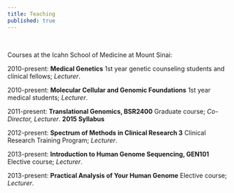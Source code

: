 ```yaml
---
title: Teaching
published: true
---
```


<br>

Courses at the Icahn School of Medicine at Mount Sinai:

2010-present: **Medical Genetics** 
1st year genetic counseling students and clinical fellows; _Lecturer_.

2010-present: **Molecular Cellular and Genomic Foundations** 
1st year medical students; _Lecturer_.

2011-present: **Translational Genomics, BSR2400**
Graduate course; _Co-Director, Lecturer_. **2015 Syllabus**

2012-present: **Spectrum of Methods in Clinical Research 3**
Clinical Research Training Program; _Lecturer_.

2013-present: **Introduction to Human Genome Sequencing, GEN101**
Elective course; _Lecturer_.

2013-present: **Practical Analysis of Your Human Genome**
Elective course; _Lecturer_.
